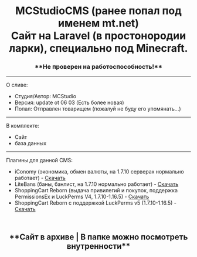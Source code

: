 <h1 align="center">
MCStudioCMS (ранее попал под именем mt.net)<br>
Сайт на Laravel (в простонородии ларки), специально под Minecraft.
</h1>

<h3 align="center">
**Не проверен на работоспособность!**
</h3>

____

О сливе:
 - Студия/Автор: MCStudio
 - Версия: update ot 06 03 (Есть более новая)
 - Попал: Отправлен товарищем (пожалуй не буду его упомянать...)
____

В комплекте:
 - Сайт
 - база данных
____

Плагины для данной CMS:
 - iConomy (экономика, обмен валюты, на 1.7.10 серверах нормально работает) - [Скачать](https://cloud.mcstudio.pro/s/mNnsfG8CezFQjZa)
 - LiteBans (баны, банлист, на 1.7.10 нормально работает) - [Скачать](https://cloud.mcstudio.pro/s/dSzfmdnx6Txqj7K)
 - ShoppingCart Reborn (выдача привилегий и покупок, поддержка PermissionsEx и LuckPerms V4, 1.7.10-1.16.5) - [Скачать](https://cloud.mcstudio.pro/s/kb2ZyMnFnFg38rS)
 - ShoppingCart Reborn с поддержкой LuckPerms v5 (1.7.10-1.16.5) - [Скачать](https://cloud.mcstudio.pro/s/kSqS4LCoFJjWBF7)

<h2 align="center">
<br>
**Сайт в архиве | В папке можно посмотреть внутренности**
</h2>